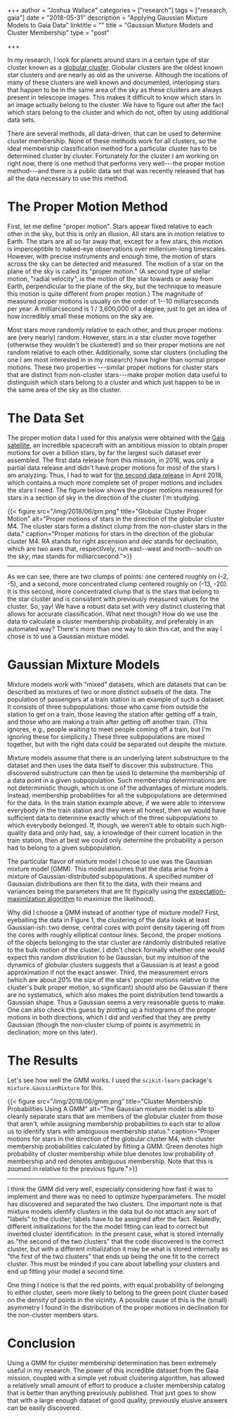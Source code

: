 +++
author = "Joshua Wallace"
categories = ["research"]
tags = ["research, gaia"]
date = "2018-05-31"
description = "Applying Gaussian Mixture Models to Gaia Data"
linktitle = ""
title = "Gaussian Mixture Models and Cluster Membership"
type = "post"

+++

In my research, I look for planets around stars in a certain type of star cluster known as a [globular cluster](https://en.wikipedia.org/wiki/Globular_cluster). Globular clusters are the oldest known star clusters and are nearly as old as the universe.  Although the locations of many of these clusters are well known and documented, interloping stars that happen to be in the same area of the sky as these clusters are always present in telescope images.  This makes it difficult to know which stars in an image actually belong to the cluster.  We have to figure out after the fact which stars belong to the cluster and which do not, often by using additional data sets.

There are several methods, all data-driven, that can be used to determine cluster membership.  None of these methods work for all clusters, so the ideal membership classification method for a particular cluster has to be determined cluster by cluster.  Fortunately for the cluster I am working on right now, there is one method that performs very well---the proper motion method---and there is a public data set that was recently released that has all the data necessary to use this method.

# The Proper Motion Method

First, let me define "proper motion".  Stars appear fixed relative to each other in the sky, but this is only an illusion.  All stars are in motion relative to Earth.  The stars are all so far away that, except for a few stars, this motion is imperceptible to naked-eye observations over millenium-long timescales.  However, with precise instruments and enough time, the motion of stars across the sky can be detected and measured.  The motion of a star on the plane of the sky is called its "proper motion."  (A second type of stellar motion, "radial velocity", is the motion of the star towards or away from Earth, perpendicular to the plane of the sky, but the technique to measure this motion is quite different from proper motion.)  The magnitude of measured proper motions is usually on the order of 1--10 milliarcseconds per year.  A milliarcsecond is 1 / 3,600,000 of a degree, just to get an idea of how incredibly small these motions on the sky are.

Most stars move randomly relative to each other, and thus proper motions are (very nearly) random.  However, stars in a star cluster move together (otherwise they wouldn't be clustered!) and so their proper motions are not random relative to each other.  Additionally, some star clusters (including the one I am most interested in in my research) have higher than normal proper motions.  These two properties ---similar proper motions for cluster stars that are distinct from non-cluster stars---make proper motion data useful to distinguish which stars belong to a cluster and which just happen to be in the same area of the sky as the cluster.


# The Data Set

The proper motion data I used for this analysis were obtained with the [Gaia satellite](http://sci.esa.int/gaia/), an incredible spacecraft with an ambitious mission to obtain proper motions for over a billion stars, by far the largest such dataset ever assembled.  The first data release from this mission, in 2016, was only a partial data release and didn't have proper motions for most of the stars I am analyzing.  Thus, I had to wait for [the second data release](https://gea.esac.esa.int/archive/) in April 2018, which contains a much more complete set of proper motions and includes the stars I need.  The figure below shows the proper motions measured for stars in a section of sky in the direction of the cluster I'm studying.

{{< figure src="/img/2018/06/pm.png" title="Globular Cluster Proper Motion" 
    alt="Proper motions of stars in the direction of the globular cluster M4.  The cluster stars form a distinct clump from the non-cluster stars in the data." 
    caption="Proper motions for stars in the direction of the globular cluster M4.  RA stands for right ascension and dec stands for declination, which are two axes that, respectively, run east--west and north--south on the sky;  mas stands for milliarcsecond.">}}

---

As we can see, there are two clumps of points: one centered roughly on (-2, -5), and a second, more concentrated clump centered roughly on (-13, -20). It is this second, more concentrated clump that is the stars that belong to the star cluster and is consistent with previously measured values for the cluster.  So, yay!  We have a robust data set with very distinct clustering that allows for accurate classification.  What next though?  How do we use the data to calculate a cluster membership probability, and preferably in an automated way?  There's more than one way to skin this cat,  and the way I chose is to use a Gaussian mixture model.


# Gaussian Mixture Models

Mixture models work with "mixed" datasets, which are datasets that can be described as mixtures of two or more distinct subsets of the data.  The population of passengers at a train station is an example of such a dataset. It consists of three subpopulations: those who came from outside the station to get on a train, those leaving the station after getting off a train, and those who are making a train after getting off another train.  (This ignores, e.g., people waiting to meet people coming off a train, but I'm ignoring these for simplicity.) These three subpopulations are mixed together, but with the right data could be separated out despite the mixture.

Mixture models assume that there is an underlying latent substructure to the dataset and then uses the data itself to discover this substructure.  This discovered substructure can then be used to determine the membership of a data point in a given subpopulation.  Such membership determinations are not deterministic though, which is one of the advantages of mixture models.  Instead, membership probabilities for all the subpopulations are determined for the data. In the train station example above, if we were able to interview everybody in the train station and they were all honest, then we would have sufficient data to determine exactly which of the three subpopulations to which everybody belonged.  If, though, we weren't able to obtain such high-quality data and only had, say, a knowledge of their current location in the train station, then at best we could only determine the probability a person had to belong to a given subpopulation.

The particular flavor of mixture model I chose to use was the Gaussian mixture model (GMM). This model assumes that the data arise from a mixture of Gaussian-distributed subpopulations.  A specified number of Gaussian distributions are then fit to the data, with their means and variances being the parameters that are fit (typically using the [expectation-maximization algorithm](https://en.wikipedia.org/wiki/Expectation%E2%80%93maximization_algorithm) to maximize the likelihood).

Why did I choose a GMM instead of another type of mixture model?  First, eyeballing the data in Figure 1, the clustering of the data looks at least Gaussian-ish: two dense, central cores with point density tapering off from the cores with roughly elliptical contour lines. Second, the proper motions of the objects belonging to the star cluster are randomly distributed relative to the bulk motion of the cluster.  I didn't check formally whether one would expect this random distribution to be Gaussian, but my intuition of the dynamics of globular clusters suggests that a Gaussian is at least a good approximation if not the exact answer.  Third, the measurement errors (which are about 20% the size of the stars' proper motions relative to the cluster's bulk proper motion, so significant) should also be Gaussian if there are no systematics, which also makes the point distribution tend towards a Gaussian shape.  Thus a Gaussian seems a very reasonable guess to make.  One can also check this guess by plotting up a histograms of the proper motions in both directions, which I did and verified that they are pretty Gaussian (though the non-cluster clump of points is asymmetric in declination; more on this later).

# The Results

Let's see how well the GMM works.  I used the `scikit-learn` package's `mixture.GaussianMixture` for this.

{{< figure src="/img/2018/06/gmm.png" title="Cluster Membership Probabilities Using A GMM" 
    alt="The Gaussian mixture model is able to cleanly separate stars that are members of the globular cluster from those that aren't, while assigning membership probabilities to each star to allow us to identify stars with ambiguous membership status." 
    caption="Proper motions for stars in the direction of the globular cluster M4, with cluster membership probabilities calculated by fitting a GMM.  Green denotes high probability of cluster membership while blue denotes low probability of membership and red denotes ambiguous membership. Note that this is zoomed in relative to the previous figure.">}}

---

I think the GMM did very well, especially considering how fast it was to implement and there was no need to optimize hyperparameters.  The model has discovered and separated the two clusters. One important note is that mixture models identify clusters in the data but do not attach any sort of "labels" to the cluster; labels have to be assigned after the fact.  Relatedly, different initializations for the the model fitting can lead to correct but inverted cluster identification.  In the present case, what is stored internally as "the second of the two clusters" that the code discovered is the correct cluster, but with a different initialization it may be what is stored internally as "the first of the two clusters" that ends up being the one fit to the correct cluster.  This must be minded if you care about labelling your clusters and end up fitting your model a second time. 

One thing I notice is that the red points, with equal probability of belonging to either cluster, seem more likely to belong to the green point cluster based on the density of points in the vicinity.  A possible cause of this is the (small) asymmetry I found in the distribution of the proper motions in declination for the non-cluster members stars.

# Conclusion

Using a GMM for cluster membership determination has been extremely useful in my research.  The power of this incredible dataset from the Gaia mission, coupled with a simple yet robust clustering algorithm, has allowed a relatively small amount of effort to produce a cluster membership catalog that is better than anything previously published.  That just goes to show that with a large enough dataset of good quality, previously elusive answers can be easily discovered.
